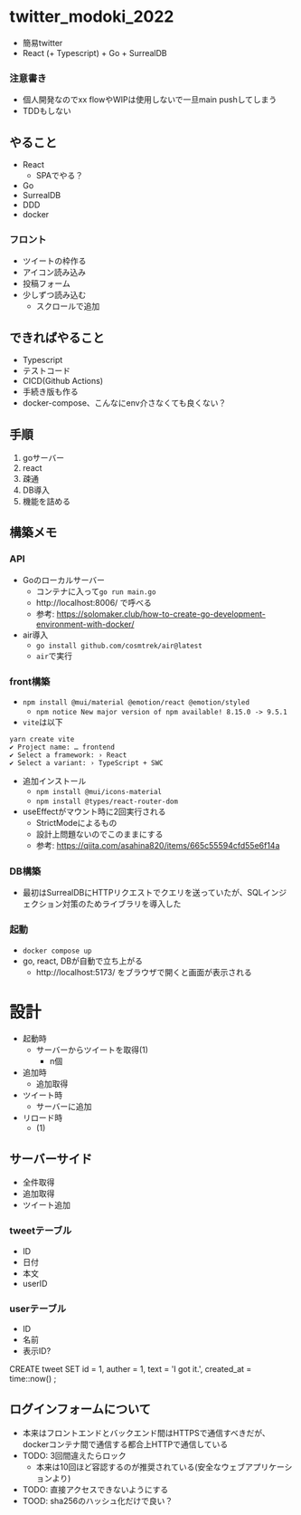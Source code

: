 # twitter_modoki_2022
- 簡易twitter
- React (+ Typescript) + Go + SurrealDB

### 注意書き
- 個人開発なのでxx flowやWIPは使用しないで一旦main pushしてしまう
- TDDもしない

## やること
- React
  - SPAでやる？
- Go
- SurrealDB
- DDD
- docker

### フロント
- ツイートの枠作る
- アイコン読み込み
- 投稿フォーム
- 少しずつ読み込む
  - スクロールで追加

## できればやること
- Typescript
- テストコード
- CICD(Github Actions)
- 手続き版も作る
- docker-compose、こんなにenv介さなくても良くない？

## 手順
1. goサーバー
2. react
3. 疎通
4. DB導入
5. 機能を詰める

## 構築メモ
### API
- Goのローカルサーバー
  - コンテナに入って`go run main.go`
  - http://localhost:8006/ で呼べる
  - 参考: https://solomaker.club/how-to-create-go-development-environment-with-docker/
- air導入
  - `go install github.com/cosmtrek/air@latest`
  - `air`で実行

### front構築
- `npm install @mui/material @emotion/react @emotion/styled`
  - `npm notice New major version of npm available! 8.15.0 -> 9.5.1`
- `vite`は以下
```
yarn create vite
✔ Project name: … frontend
✔ Select a framework: › React
✔ Select a variant: › TypeScript + SWC
```
- 追加インストール
  - `npm install @mui/icons-material`
  - `npm install @types/react-router-dom`
- useEffectがマウント時に2回実行される
  - StrictModeによるもの
  - 設計上問題ないのでこのままにする
  - 参考: https://qiita.com/asahina820/items/665c55594cfd55e6f14a

### DB構築
- 最初はSurrealDBにHTTPリクエストでクエリを送っていたが、SQLインジェクション対策のためライブラリを導入した

### 起動
- `docker compose up`
- go, react, DBが自動で立ち上がる
  - http://localhost:5173/ をブラウザで開くと画面が表示される

# 設計
- 起動時
  - サーバーからツイートを取得(1)
    - n個
- 追加時
  - 追加取得
- ツイート時
  - サーバーに追加
- リロード時
  - (1)

## サーバーサイド
- 全件取得
- 追加取得
- ツイート追加

### tweetテーブル
- ID
- 日付
- 本文
- userID

### userテーブル
- ID
- 名前
- 表示ID?

CREATE tweet SET
	id = 1,
  auther = 1,
  text = 'I got it.',
	created_at = time::now()
;

## ログインフォームについて
- 本来はフロントエンドとバックエンド間はHTTPSで通信すべきだが、dockerコンテナ間で通信する都合上HTTPで通信している
- TODO: 3回間違えたらロック
  - 本来は10回ほど容認するのが推奨されている(安全なウェブアプリケーションより)
- TODO: 直接アクセスできないようにする
- TOOD: sha256のハッシュ化だけで良い？
